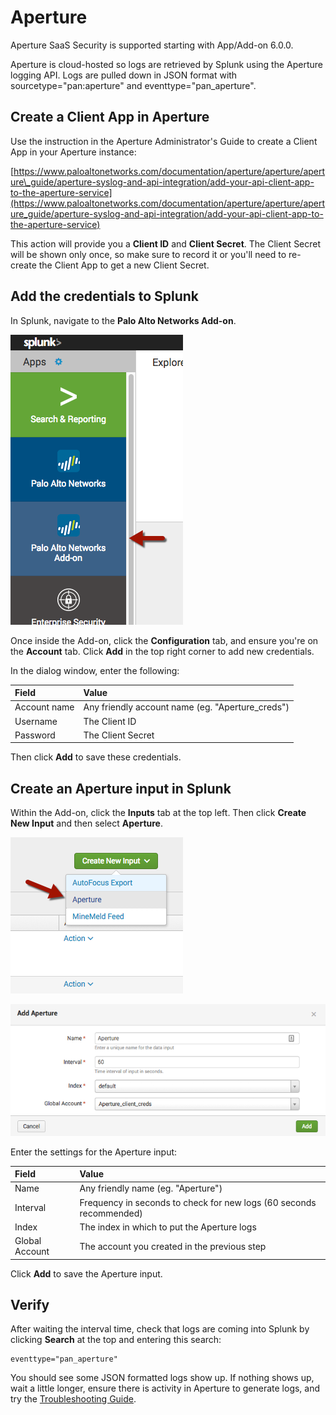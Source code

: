 # Aperture

Aperture SaaS Security is supported starting with App/Add-on 6.0.0.

Aperture is cloud-hosted so logs are retrieved by Splunk using the Aperture logging API. Logs are pulled down in JSON format with sourcetype="pan:aperture" and eventtype="pan_aperture".

## Create a Client App in Aperture

Use the instruction in the Aperture Administrator's Guide to create a Client App in your Aperture instance:

[https://www.paloaltonetworks.com/documentation/aperture/aperture/aperture\_guide/aperture-syslog-and-api-integration/add-your-api-client-app-to-the-aperture-service](https://www.paloaltonetworks.com/documentation/aperture/aperture/aperture_guide/aperture-syslog-and-api-integration/add-your-api-client-app-to-the-aperture-service)

This action will provide you a **Client ID** and **Client Secret**.  The Client Secret will be shown only once, so make sure to record it or you'll need to re-create the Client App to get a new Client Secret.

## Add the credentials to Splunk

In Splunk, navigate to the **Palo Alto Networks Add-on**.

![](/assets/add-on.png)

Once inside the Add-on, click the **Configuration** tab, and ensure you're on the **Account** tab.  Click **Add** in the top right corner to add new credentials.

In the dialog window, enter the following:

| Field | Value |
| :--- | :--- |
| Account name | Any friendly account name (eg. "Aperture_creds") |
| Username | The Client ID |
| Password | The Client Secret |

Then click **Add** to save these credentials.

## Create an Aperture input in Splunk

Within the Add-on, click the **Inputs** tab at the top left. Then click **Create New Input** and then select **Aperture**.

![](/assets/aperture-mod-input.png)

![](/assets/aperture-settings.png)

Enter the settings for the Aperture input:

| Field | Value |
| :--- | :--- |
| Name | Any friendly name (eg. "Aperture") |
| Interval | Frequency in seconds to check for new logs (60 seconds recommended) |
| Index | The index in which to put the Aperture logs |
| Global Account | The account you created in the previous step |

Click **Add** to save the Aperture input.

## Verify

After waiting the interval time, check that logs are coming into Splunk by clicking **Search** at the top and entering this search:

    eventtype="pan_aperture"

You should see some JSON formatted logs show up. If nothing shows up, wait a little longer, ensure there is activity in Aperture to generate logs, and try the [Troubleshooting Guide](troubleshoot.md#aperture).